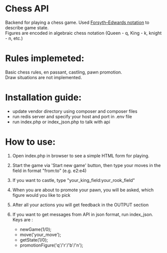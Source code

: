 # Chess API
Backend for playing a chess game.
Used [Forsyth–Edwards notation](https://en.wikipedia.org/wiki/Forsyth%E2%80%93Edwards_Notation) to describe game state.  <br  />
Figures are encoded in algebraic chess notation (Queen - q, King - k, knight - n, etc.)

# Rules implemeted:
Basic chess rules, en passant, castling, pawn promotion. <br  />
Draw situations are not implemented.

# Installation guide:
- update vendor directory using composer and composer files 
- run redis server and specify your host and port in .env file
- run index.php or index_json.php to talk with api

# How to use:
1. Open index.php in browser to see a simple HTML form for playing. 
2. Start the game via 'Start new game' button, then type your moves in the field in format "from:to" (e.g. e2:e4)
3. If you want to castle, type "your_king_field:your_rook_field"
4. When you are about to promote your pawn, you will be asked, which figure would you like to pick

5. After all your actions you will get feedback in the OUTPUT section

6. If you want to get messages from API in json format, run index_json.  Keys are : 
    - newGame(1/0);
    - move('your_move');
    - getState(1/0);
    - promotionFigure('q'/'r'/'b'/'n');
  




